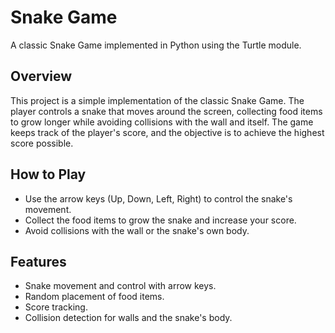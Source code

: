 # Snake Game

A classic Snake Game implemented in Python using the Turtle module.

## Overview

This project is a simple implementation of the classic Snake Game. The player controls a snake that moves around the screen, collecting food items to grow longer while avoiding collisions with the wall and itself. The game keeps track of the player's score, and the objective is to achieve the highest score possible.

## How to Play

- Use the arrow keys (Up, Down, Left, Right) to control the snake's movement.
- Collect the food items to grow the snake and increase your score.
- Avoid collisions with the wall or the snake's own body.

## Features

- Snake movement and control with arrow keys.
- Random placement of food items.
- Score tracking.
- Collision detection for walls and the snake's body.


